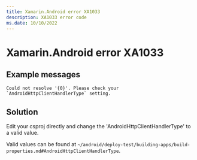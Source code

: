```yaml
---
title: Xamarin.Android error XA1033
description: XA1033 error code
ms.date: 10/10/2022
---
```

# Xamarin.Android error XA1033

## Example messages

```
Could not resolve '{0}'. Please check your `AndroidHttpClientHandlerType` setting.
```

## Solution

Edit your csproj directly and change the 'AndroidHttpClientHandlerType' to
a valid value.

Valid values can be found at `~/android/deploy-test/building-apps/build-properties.md#AndroidHttpClientHandlerType`.